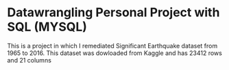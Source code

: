 # Datawrangling Personal Project with SQL (MYSQL)

This is a project in which I remediated Significant Earthquake dataset from 1965 to 2016. 
This dataset was dowloaded from Kaggle and has 23412 rows and 21 columns
